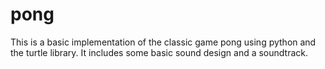 # pong


This is a basic implementation of the classic game pong using python and the turtle library.
It includes some basic sound design and a soundtrack.
